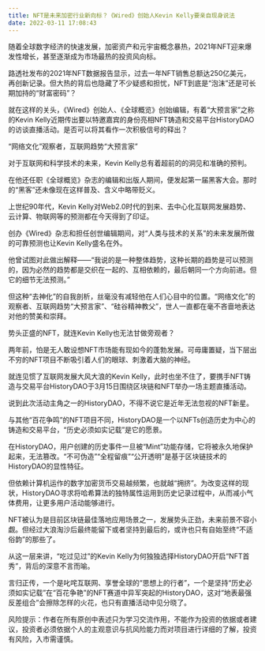 ```yaml
---
title: NFT是未来加密行业新向标？《Wired》创始人Kevin Kelly要亲自现身说法
date: 2022-03-11 17:08:43
---
```

随着全球数字经济的快速发展，加密资产和元宇宙概念暴热，2021年NFT迎来爆发性增长，甚至逐渐成为市场最热的投资风向标。

路透社发布的2021年NFT数据报告显示，过去一年NFT销售总额达250亿美元，再创新记录。但大热的背后也隐藏了不少疑惑和担忧，NFT到底是“泡沫”还是可长期加持的“财富密码”？

就在这样的关头，《Wired》创始人、《全球概览》创始编辑，有着“大预言家”之称的Kevin Kelly近期传出要以特邀嘉宾的身份亮相NFT铸造和交易平台HistoryDAO的访谈直播活动。是否可以将其看作一次积极信号的释出？

“网络文化”观察者，互联网趋势“大预言家”

对于互联网和科学技术的未来，Kevin Kelly总有着超前的的洞见和准确的预判。

在他还任职《全球概览》杂志的编辑和出版人期间，便发起第一届黑客大会。那时的“黑客”还未像现在这样普及、含义中略带贬义。

上世纪90年代，Kevin Kelly对Web2.0时代的到来、去中心化互联网发展趋势、云计算、物联网等的预测都在今天得到了印证。

创办《Wired》杂志和担任创世编辑期间，对“人类与技术的关系”的未来发展所做的可靠预测也让Kevin Kelly盛名在外。

他曾试图对此做出解释——“我说的是一种整体趋势，这种长期的趋势是可以预测的，因为必然的趋势都是交织在一起的、互相依赖的，最后朝同一个方向前进。但它的细节无法预测。”

但这种“去神化”的自我剖析，丝毫没有减轻他在人们心目中的位置。“网络文化”的观察者、互联网趋势“大预言家”、“硅谷精神教父”，世人一直都在毫不吝啬地表达对他的赞美和崇拜。

势头正盛的NFT，就连Kevin Kelly也无法甘做旁观者？

两年前，怕是无人敢设想NFT市场能有现如今的蓬勃发展。可毋庸置疑，当下层出不穷的NFT项目不断吸引着人们的眼球、刺激着大脑的神经。

就连见惯了互联网发展大风大浪的Kevin Kelly，此时也坐不住了，要携手NFT铸造与交易平台HistoryDAO于3月15日围绕区块链和NFT举办一场主题直播活动。

说到此次活动主角之一的HistoryDAO，不得不说它是近年无法忽视的NFT新星。

与其他“百花争鸣”的NFT项目不同，HistoryDAO是一个以NFTs创造历史为中心的铸造和交易平台，“历史必须如实记载”是它的愿景。

在HistoryDAO，用户创建的历史事件一旦被“Mint”功能存储，它将被永久地保护起来，无法篡改。“不可伪造”“全程留痕”“公开透明”是基于区块链技术的HistoryDAO的显性特征。

但依赖计算机运作的数字加密货币交易越频繁，也就越“拥挤”。为改变这样的现状，HistoryDAO寻求将哈希算法的独特属性运用到历史记录过程中，从而减小气体费用，让更多用户活动能够进行。

NFT被认为是目前区块链最佳落地应用场景之一，发展势头正劲，未来前景不容小觑。但经过大浪淘沙后最终能留下或者坚持到最后的，或许也只有自始至终“不适俗韵”的那些了。

从这一层来讲，“吃过见过”的Kevin Kelly为何独独选择HistoryDAO开启“NFT首秀”，背后的深意不言而喻。

言归正传，一个是叱咤互联网、享誉全球的“思想上的行者”，一个是坚持“历史必须如实记载”在“百花争艳”的NFT赛道中异军突起的HistoryDAO，这对“地表最强反差组合”会擦除怎样的火花，也只有直播活动中见分晓了。

风险提示：作者在所有原创中表述只为学习交流作用，不能作为投资的依据或者建议，投资者必须依据个人的主观意识与抗风险能力而对项目进行详细的了解，投资有风险，入市需谨慎。